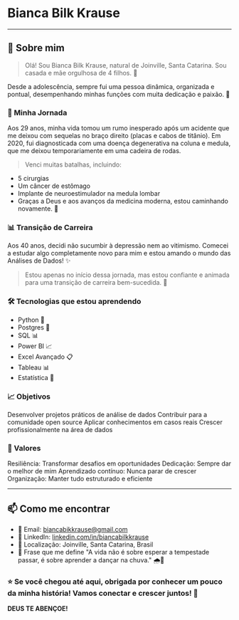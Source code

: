 # Bianca Bilk Krause
---
## 👋 Sobre mim
> Olá! Sou Bianca Bilk Krause, natural de Joinville, Santa Catarina. Sou casada e mãe orgulhosa de 4 filhos. 🌟

Desde a adolescência, sempre fui uma pessoa dinâmica, organizada e pontual, desempenhando minhas funções com muita dedicação e paixão. 💪

### 🦋 Minha Jornada
Aos 29 anos, minha vida tomou um rumo inesperado após um acidente que me deixou com sequelas no braço direito (placas e cabos de titânio). Em 2020, fui diagnosticada com uma doença degenerativa na coluna e medula, que me deixou temporariamente em uma cadeira de rodas.

> Venci muitas batalhas, incluindo:

- 5 cirurgias
- Um câncer de estômago
- Implante de neuroestimulador na medula lombar
- Graças a Deus e aos avanços da medicina moderna, estou caminhando novamente. 🙏

### 📊 Transição de Carreira
Aos 40 anos, decidi não sucumbir à depressão nem ao vitimismo. Comecei a estudar algo completamente novo para mim e estou amando o mundo das Análises de Dados! ✨

> Estou apenas no início dessa jornada, mas estou confiante e animada para uma transição de carreira bem-sucedida. 🚀

### 🛠️ Tecnologias que estou aprendendo
- Python 🐍
- Postgres 🐘
- SQL 📊
- Power BI 📈
- Excel Avançado 📋
- Tableau 📊
- Estatística 📏

  
### 📈 Objetivos
Desenvolver projetos práticos de análise de dados
Contribuir para a comunidade open source
Aplicar conhecimentos em casos reais
Crescer profissionalmente na área de dados

### 🌟 Valores
Resiliência: Transformar desafios em oportunidades
Dedicação: Sempre dar o melhor de mim
Aprendizado contínuo: Nunca parar de crescer
Organização: Manter tudo estruturado e eficiente

---

## 📫 Como me encontrar
- 📧 Email: biancabikkrause@gmail.com
- 💼 LinkedIn: [linkedin.com/in/biancabilkkrause](https://www.linkedin.com/in/biancabilkkrause)
- 📍 Localização: Joinville, Santa Catarina, Brasil
- 💬 Frase que me define
"A vida não é sobre esperar a tempestade passar, é sobre aprender a dançar na chuva." 🌧️💃

### ⭐ Se você chegou até aqui, obrigada por conhecer um pouco da minha história! Vamos conectar e crescer juntos! 🚀
**DEUS TE ABENÇOE!**
